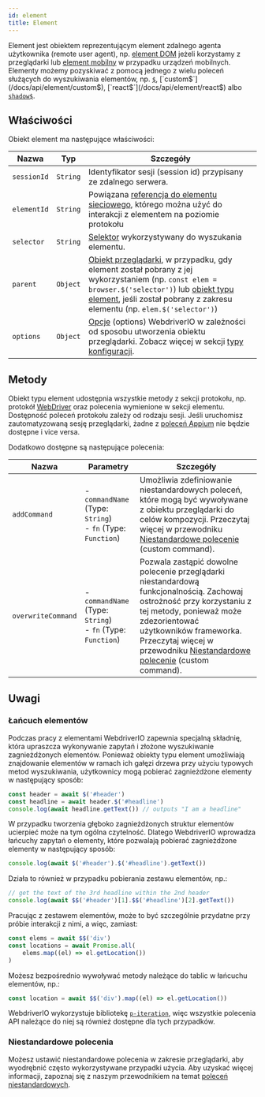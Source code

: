 ```yaml
---
id: element
title: Element
---
```


Element jest obiektem reprezentującym element zdalnego agenta użytkownika (remote user agent), np. [element DOM](https://developer.mozilla.org/en-US/docs/Web/API/Element) jeżeli korzystamy z przeglądarki lub [element mobilny](https://developer.apple.com/documentation/swift/sequence/element) w przypadku urządzeń mobilnych. Elementy możemy pozyskiwać z pomocą jednego z wielu poleceń służących do wyszukiwania elementów, np. [`$`](/docs/api/element/$), [`custom$`](/docs/api/element/custom$), [`react$`](/docs/api/element/react$) albo [`shadow$`](/docs/api/element/shadow$).

## Właściwości

Obiekt element ma następujące właściwości:

| Nazwa       | Typ      | Szczegóły                                                                                                                                                                                                                                                          |
| ----------- | -------- | ------------------------------------------------------------------------------------------------------------------------------------------------------------------------------------------------------------------------------------------------------------------ |
| `sessionId` | `String` | Identyfikator sesji (session id) przypisany ze zdalnego serwera.                                                                                                                                                                                                   |
| `elementId` | `String` | Powiązana [referencja do elementu sieciowego](https://w3c.github.io/webdriver/#elements), którego można użyć do interakcji z elementem na poziomie protokołu                                                                                                       |
| `selector`  | `String` | [Selektor](/docs/selectors) wykorzystywany do wyszukania elementu.                                                                                                                                                                                                 |
| `parent`    | `Object` | [Obiekt przeglądarki](/docs/api/browser), w przypadku, gdy element został pobrany z jej wykorzystaniem (np. `const elem = browser.$('selector')`) lub [obiekt typu element](/docs/api/element), jeśli został pobrany z zakresu elementu (np. `elem.$('selector')`) |
| `options`   | `Object` | [Opcje](/docs/configuration) (options) WebdriverIO w zależności od sposobu utworzenia obiektu przeglądarki. Zobacz więcej w sekcji [typy konfiguracji](/docs/setuptypes).                                                                                          |

## Metody

Obiekt typu element udostępnia wszystkie metody z sekcji protokołu, np. protokół [WebDriver](/docs/api/webdriver) oraz polecenia wymienione w sekcji elementu. Dostępność poleceń protokołu zależy od rodzaju sesji. Jeśli uruchomisz zautomatyzowaną sesję przeglądarki, żadne z [poleceń Appium](/docs/api/appium) nie będzie dostępne i vice versa.

Dodatkowo dostępne są następujące polecenia:

| Nazwa              | Parametry                                                             | Szczegóły                                                                                                                                                                                                                                                                                                                |
| ------------------ | --------------------------------------------------------------------- | ------------------------------------------------------------------------------------------------------------------------------------------------------------------------------------------------------------------------------------------------------------------------------------------------------------------------ |
| `addCommand`       | - `commandName` (Type: `String`)<br />- `fn` (Type: `Function`) | Umożliwia zdefiniowanie niestandardowych poleceń, które mogą być wywoływane z obiektu przeglądarki do celów kompozycji. Przeczytaj więcej w przewodniku [Niestandardowe polecenie](/docs/customcommands) (custom command).                                                                                               |
| `overwriteCommand` | - `commandName` (Type: `String`)<br />- `fn` (Type: `Function`) | Pozwala zastąpić dowolne polecenie przeglądarki niestandardową funkcjonalnością. Zachowaj ostrożność przy korzystaniu z tej metody, ponieważ może zdezorientować użytkowników frameworka. Przeczytaj więcej w przewodniku [Niestandardowe polecenie](/docs/customcommands#overwriting-native-commands) (custom command). |

## Uwagi

### Łańcuch elementów

Podczas pracy z elementami WebdriverIO zapewnia specjalną składnię, która upraszcza wykonywanie zapytań i złożone wyszukiwanie zagnieżdżonych elementów. Ponieważ obiekty typu element umożliwiają znajdowanie elementów w ramach ich gałęzi drzewa przy użyciu typowych metod wyszukiwania, użytkownicy mogą pobierać zagnieżdżone elementy w następujący sposób:

```js
const header = await $('#header')
const headline = await header.$('#headline')
console.log(await headline.getText()) // outputs "I am a headline"
```

W przypadku tworzenia głęboko zagnieżdżonych struktur elementów ucierpieć może na tym ogólna czytelność. Dlatego WebdriverIO wprowadza łańcuchy zapytań o elementy, które pozwalają pobierać zagnieżdżone elementy w następujący sposób:

```js
console.log(await $('#header').$('#headline').getText())
```

Działa to również w przypadku pobierania zestawu elementów, np.:

```js
// get the text of the 3rd headline within the 2nd header
console.log(await $$('#header')[1].$$('#headline')[2].getText())
```

Pracując z zestawem elementów, może to być szczególnie przydatne przy próbie interakcji z nimi, a więc, zamiast:

```js
const elems = await $$('div')
const locations = await Promise.all(
    elems.map((el) => el.getLocation())
)
```

Możesz bezpośrednio wywoływać metody należące do tablic w łańcuchu elementów, np.:

```js
const location = await $$('div').map((el) => el.getLocation())
```

WebdriverIO wykorzystuje bibliotekę [`p-iteration`](https://www.npmjs.com/package/p-iteration#api), więc wszystkie polecenia API należące do niej są również dostępne dla tych przypadków.

### Niestandardowe polecenia

Możesz ustawić niestandardowe polecenia w zakresie przeglądarki, aby wyodrębnić często wykorzystywane przypadki użycia. Aby uzyskać więcej informacji, zapoznaj się z naszym przewodnikiem na temat [poleceń niestandardowych](/docs/customcommands#adding-custom-commands).
